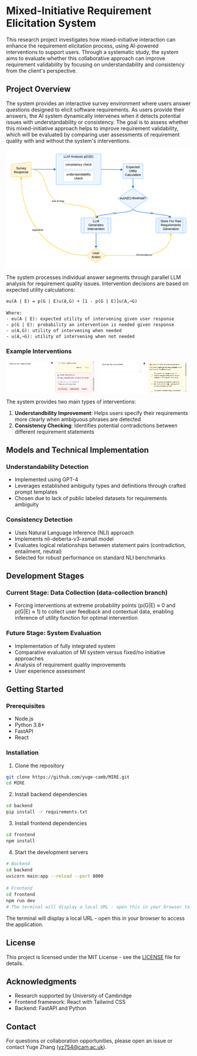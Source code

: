 # Mixed-Initiative Requirement Elicitation System

This research project investigates how mixed-initiative interaction can enhance the requirement elicitation process, using AI-powered interventions to support users. Through a systematic study, the system aims to evaluate whether this collaborative approach can improve requirement validability by focusing on understandability and consistency from the client's perspective.

## Project Overview

The system provides an interactive survey environment where users answer questions designed to elicit software requirements. As users provide their answers, the AI system dynamically intervenes when it detects potential issues with understandability or consistency. The goal is to assess whether this mixed-initiative approach helps to improve requirement validability, which will be evaluated by comparing user assessments of requirement quality with and without the system's interventions.

![System Architecture](docs/figures/system_architecture.png)

The system processes individual answer segments through parallel LLM analysis for requirement quality issues. Intervention decisions are based on expected utility calculations:

```
eu(A | E) = p(G | E)u(A,G) + [1 - p(G | E)]u(A,¬G)

Where:
- eu(A | E): expected utility of intervening given user response
- p(G | E): probability an intervention is needed given response
- u(A,G): utility of intervening when needed
- u(A,¬G): utility of intervening when not needed
```
### Example Interventions

<div style="display: flex; gap: 10px;">
    <img src="docs/figures/ambiguity_intervention.png" alt="Ambiguity intervention example" width="48%">
    <img src="docs/figures/consistency_intervention.png" alt="Consistency intervention example" width="48%">
</div>

The system provides two main types of interventions:
1. **Understandbility Improvement**: Helps users specify their requirements more clearly when ambiguous phrases are detected
2. **Consistency Checking**: Identifies potential contradictions between different requirement statements

## Models and Technical Implementation

### Understandability Detection
- Implemented using GPT-4
- Leverages established ambiguity types and definitions through crafted prompt templates
- Chosen due to lack of public labeled datasets for requirements ambiguity

### Consistency Detection
- Uses Natural Language Inference (NLI) approach
- Implements nli-deberta-v3-xsmall model
- Evaluates logical relationships between statement pairs (contradiction, entailment, neutral)
- Selected for robust performance on standard NLI benchmarks

## Development Stages

### Current Stage: Data Collection (data-collection branch)
- Forcing interventions at extreme probability points (p(G|E) ≈ 0 and p(G|E) ≈ 1) to collect user feedback and contextual data, enabling inference of utility function for optimal intervention

### Future Stage: System Evaluation
- Implementation of fully integrated system
- Comparative evaluation of MI system versus fixed/no initiative approaches
- Analysis of requirement quality improvements
- User experience assessment

## Getting Started

### Prerequisites
- Node.js
- Python 3.8+
- FastAPI
- React

### Installation
1. Clone the repository
```bash
git clone https://github.com/yuge-camb/MIRE.git
cd MIRE
```

2. Install backend dependencies
```bash
cd backend
pip install -r requirements.txt
```

3. Install frontend dependencies
```bash
cd frontend
npm install
```

4. Start the development servers
```bash
# Backend
cd backend
uvicorn main:app --reload --port 8000

# Frontend
cd frontend
npm run dev
# The terminal will display a local URL - open this in your browser to access the application
```

The terminal will display a local URL - open this in your browser to access the application.

## License

This project is licensed under the MIT License - see the [LICENSE](LICENSE) file for details.

## Acknowledgments

- Research supported by University of Cambridge
- Frontend framework: React with Tailwind CSS
- Backend: FastAPI and Python

## Contact

For questions or collaboration opportunities, please open an issue or contact Yuge Zhang (yz754@cam.ac.uk).

